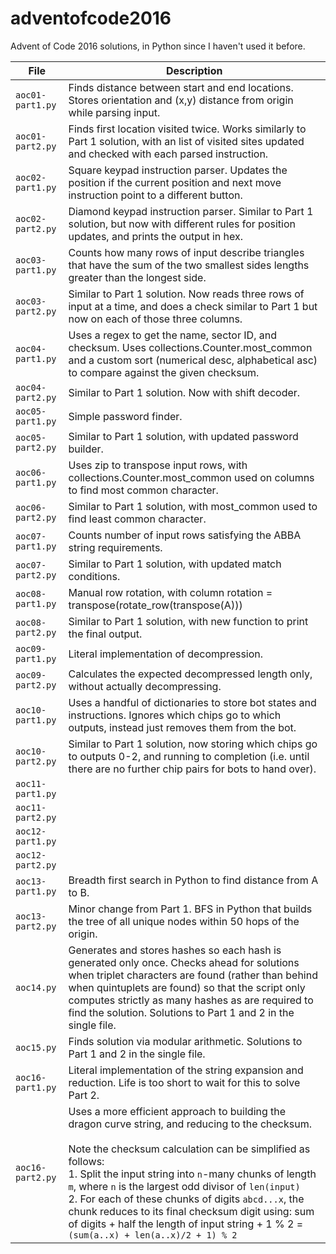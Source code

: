 # adventofcode2016
Advent of Code 2016 solutions, in Python since I haven't used it before.

| File | Description |
| --- | --- |
| `aoc01-part1.py` | Finds distance between start and end locations. Stores orientation and (x,y) distance from origin while parsing input. |
| `aoc01-part2.py` | Finds first location visited twice. Works similarly to Part 1 solution, with an list of visited sites updated and checked with each parsed instruction. |
| `aoc02-part1.py` | Square keypad instruction parser. Updates the position if the current position and next move instruction point to a different button. |
| `aoc02-part2.py` | Diamond keypad instruction parser. Similar to Part 1 solution, but now with different rules for position updates, and prints the output in hex. |
| `aoc03-part1.py` | Counts how many rows of input describe triangles that have the sum of the two smallest sides lengths greater than the longest side. |
| `aoc03-part2.py` | Similar to Part 1 solution. Now reads three rows of input at a time, and does a check similar to Part 1 but now on each of those three columns. |
| `aoc04-part1.py`  | Uses a regex to get the name, sector ID, and checksum. Uses collections.Counter.most_common and a custom sort (numerical desc, alphabetical asc) to compare against the given checksum. |
| `aoc04-part2.py`  | Similar to Part 1 solution. Now with shift decoder. |
| `aoc05-part1.py`  | Simple password finder. |
| `aoc05-part2.py`  | Similar to Part 1 solution, with updated password builder. |
| `aoc06-part1.py`  | Uses zip to transpose input rows, with collections.Counter.most_common used on columns to find most common character. |
| `aoc06-part2.py`  | Similar to Part 1 solution, with most_common used to find least common character. |
| `aoc07-part1.py`  | Counts number of input rows satisfying the ABBA string requirements. |
| `aoc07-part2.py`  | Similar to Part 1 solution, with updated match conditions. |
| `aoc08-part1.py`  | Manual row rotation, with column rotation = transpose(rotate_row(transpose(A))) |
| `aoc08-part2.py`  | Similar to Part 1 solution, with new function to print the final output. |
| `aoc09-part1.py`  | Literal implementation of decompression. |
| `aoc09-part2.py`  | Calculates the expected decompressed length only, without actually decompressing. |
| `aoc10-part1.py`  | Uses a handful of dictionaries to store bot states and instructions. Ignores which chips go to which outputs, instead just removes them from the bot. |
| `aoc10-part2.py`  | Similar to Part 1 solution, now storing which chips go to outputs 0-2, and running to completion (i.e. until there are no further chip pairs for bots to hand over). |
| `aoc11-part1.py` |  |
| `aoc11-part2.py` |  |
| `aoc12-part1.py` |  |
| `aoc12-part2.py` |  |
| `aoc13-part1.py` | Breadth first search in Python to find distance from A to B. |
| `aoc13-part2.py` | Minor change from Part 1. BFS in Python that builds the tree of all unique nodes within 50 hops of the origin. |
| `aoc14.py` | Generates and stores hashes so each hash is generated only once. Checks ahead for solutions when triplet characters are found (rather than behind when quintuplets are found) so that the script only computes strictly as many hashes as are required to find the solution. Solutions to Part 1 and 2 in the single file. |
| `aoc15.py` | Finds solution via modular arithmetic. Solutions to Part 1 and 2 in the single file. |
| `aoc16-part1.py` | Literal implementation of the string expansion and reduction. Life is too short to wait for this to solve Part 2. |
| `aoc16-part2.py` | Uses a more efficient approach to building the dragon curve string, and reducing to the checksum. <br/><br/>Note the checksum calculation can be simplified as follows: <br/>1. Split the input string into `n`-many chunks of length `m`, where `n` is the largest odd divisor of `len(input)`<br/>2. For each of these chunks of digits `abcd...x`, the chunk reduces to its final checksum digit using: sum of digits + half the length of input string + 1 % 2 = `(sum(a..x) + len(a..x)/2 + 1) % 2` |
